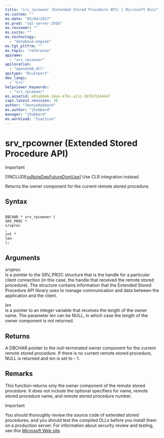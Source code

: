 ```yaml
---
title: "srv_rpcowner (Extended Stored Procedure API) | Microsoft Docs"
ms.custom: ""
ms.date: "03/04/2017"
ms.prod: "sql-server-2016"
ms.reviewer: ""
ms.suite: ""
ms.technology: 
  - "database-engine"
ms.tgt_pltfrm: ""
ms.topic: "reference"
apiname: 
  - "srv_rpcowner"
apilocation: 
  - "opends60.dll"
apitype: "DLLExport"
dev_langs: 
  - "C++"
helpviewer_keywords: 
  - "srv_rpcowner"
ms.assetid: e81a60e6-14ea-47bc-a11c-3d7635344447
caps.latest.revision: 30
author: "JennieHubbard"
ms.author: "jhubbard"
manager: "jhubbard"
ms.workload: "Inactive"
---
```

# srv_rpcowner (Extended Stored Procedure API)
    
> [!IMPORTANT]  
>  [!INCLUDE[ssNoteDepFutureDontUse](../../includes/ssnotedepfuturedontuse-md.md)] Use CLR integration instead.  
  
 Returns the owner component for the current remote stored procedure.  
  
## Syntax  
  
```  
  
DBCHAR * srv_rpcowner (  
SRV_PROC *  
srvproc  
,  
int *  
len   
);  
```  
  
## Arguments  
 *srvproc*  
 Is a pointer to the SRV_PROC structure that is the handle for a particular client connection (in this case, the handle that received the remote stored procedure). The structure contains information that the Extended Stored Procedure API library uses to manage communication and data between the application and the client.  
  
 *len*  
 Is a pointer to an integer variable that receives the length of the owner name. The parameter *len* can be NULL, in which case the length of the owner component is not returned.  
  
## Returns  
 A DBCHAR pointer to the null-terminated owner component for the current remote stored procedure. If there is no current remote stored procedure, NULL is returned and *len* is set to - 1.  
  
## Remarks  
 This function returns only the owner component of the remote stored procedure. It does not include the optional specifiers for name, remote stored procedure name, and remote stored procedure number.  
  
> [!IMPORTANT]  
>  You should thoroughly review the source code of extended stored procedures, and you should test the compiled DLLs before you install them on a production server. For information about security review and testing, see this [Microsoft Web site](http://go.microsoft.com/fwlink/?LinkID=54761&amp;clcid=0x409http://msdn.microsoft.com/security/).  
  
  
